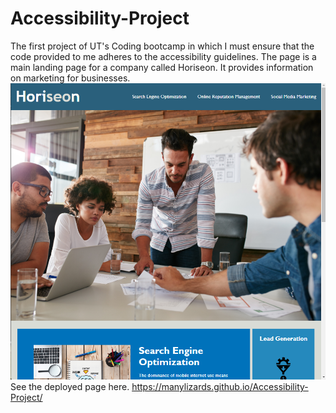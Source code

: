 # Accessibility-Project
The first project of UT's Coding bootcamp in which I must ensure that the code provided to me adheres to the accessibility guidelines.
The page is a main landing page for a company called Horiseon. It provides information on marketing for businesses.
![Project Page Screenshot](https://github.com/manyLizards/Accessibility-Project/blob/main/assets/images/Challenge-1-Screenshot.png "Challenge 1 Screenshot")
See the deployed page here. https://manylizards.github.io/Accessibility-Project/
